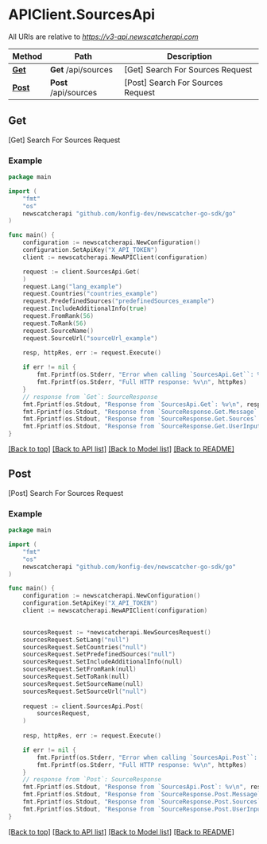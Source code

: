 # APIClient.SourcesApi

All URIs are relative to *https://v3-api.newscatcherapi.com*

Method | Path | Description
------------- | ------------- | -------------
[**Get**](SourcesApi.md#Get) | **Get** /api/sources | [Get] Search For Sources Request
[**Post**](SourcesApi.md#Post) | **Post** /api/sources | [Post] Search For Sources Request



## Get

[Get] Search For Sources Request



### Example

```go
package main

import (
    "fmt"
    "os"
    newscatcherapi "github.com/konfig-dev/newscatcher-go-sdk/go"
)

func main() {
    configuration := newscatcherapi.NewConfiguration()
    configuration.SetApiKey("X_API_TOKEN")
    client := newscatcherapi.NewAPIClient(configuration)

    request := client.SourcesApi.Get(
    )
    request.Lang("lang_example")
    request.Countries("countries_example")
    request.PredefinedSources("predefinedSources_example")
    request.IncludeAdditionalInfo(true)
    request.FromRank(56)
    request.ToRank(56)
    request.SourceName()
    request.SourceUrl("sourceUrl_example")
    
    resp, httpRes, err := request.Execute()

    if err != nil {
        fmt.Fprintf(os.Stderr, "Error when calling `SourcesApi.Get``: %v\n", err)
        fmt.Fprintf(os.Stderr, "Full HTTP response: %v\n", httpRes)
    }
    // response from `Get`: SourceResponse
    fmt.Fprintf(os.Stdout, "Response from `SourcesApi.Get`: %v\n", resp)
    fmt.Fprintf(os.Stdout, "Response from `SourceResponse.Get.Message`: %v\n", resp.Message)
    fmt.Fprintf(os.Stdout, "Response from `SourceResponse.Get.Sources`: %v\n", resp.Sources)
    fmt.Fprintf(os.Stdout, "Response from `SourceResponse.Get.UserInput`: %v\n", resp.UserInput)
}
```

[[Back to top]](#) [[Back to API list]](../README.md#documentation-for-api-endpoints)
[[Back to Model list]](../README.md#documentation-for-models)
[[Back to README]](../README.md)


## Post

[Post] Search For Sources Request



### Example

```go
package main

import (
    "fmt"
    "os"
    newscatcherapi "github.com/konfig-dev/newscatcher-go-sdk/go"
)

func main() {
    configuration := newscatcherapi.NewConfiguration()
    configuration.SetApiKey("X_API_TOKEN")
    client := newscatcherapi.NewAPIClient(configuration)

    
    sourcesRequest := *newscatcherapi.NewSourcesRequest()
    sourcesRequest.SetLang("null")
    sourcesRequest.SetCountries("null")
    sourcesRequest.SetPredefinedSources("null")
    sourcesRequest.SetIncludeAdditionalInfo(null)
    sourcesRequest.SetFromRank(null)
    sourcesRequest.SetToRank(null)
    sourcesRequest.SetSourceName(null)
    sourcesRequest.SetSourceUrl("null")
    
    request := client.SourcesApi.Post(
        sourcesRequest,
    )
    
    resp, httpRes, err := request.Execute()

    if err != nil {
        fmt.Fprintf(os.Stderr, "Error when calling `SourcesApi.Post``: %v\n", err)
        fmt.Fprintf(os.Stderr, "Full HTTP response: %v\n", httpRes)
    }
    // response from `Post`: SourceResponse
    fmt.Fprintf(os.Stdout, "Response from `SourcesApi.Post`: %v\n", resp)
    fmt.Fprintf(os.Stdout, "Response from `SourceResponse.Post.Message`: %v\n", resp.Message)
    fmt.Fprintf(os.Stdout, "Response from `SourceResponse.Post.Sources`: %v\n", resp.Sources)
    fmt.Fprintf(os.Stdout, "Response from `SourceResponse.Post.UserInput`: %v\n", resp.UserInput)
}
```

[[Back to top]](#) [[Back to API list]](../README.md#documentation-for-api-endpoints)
[[Back to Model list]](../README.md#documentation-for-models)
[[Back to README]](../README.md)

